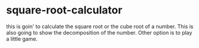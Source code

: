# square-root-calculator
this is goin' to calculate the square root or the cube root of a number. This is also going to show the  decomposition of the number. Other option is to play a little game.
